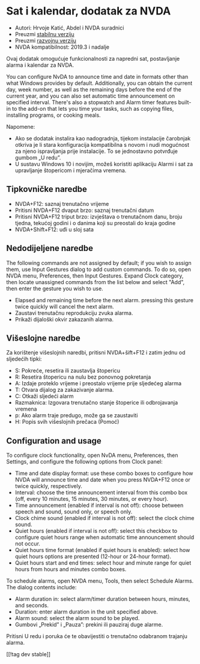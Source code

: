 # Sat i kalendar, dodatak za NVDA #

* Autori: Hrvoje Katić, Abdel i NVDA suradnici
* Preuzmi [stabilnu verziju][1]
* Preuzmi [razvojnu verziju][2]
* NVDA kompatibilnost: 2019.3 i nadalje

Ovaj dodatak omogućuje funkcionalnosti za napredni sat, postavljanje alarma
i kalendar za NVDA.

You can configure NvDA to announce time and date in formats other than what
Windows provides by default. Additionally, you can obtain the current day,
week number, as well as the remaining days before the end of the current
year, and you can also set automatic time announcement on specified
interval. There's also a stopwatch and Alarm timer features built-in to the
add-on that lets you time your tasks, such as copying files, installing
programs, or cooking meals.

Napomene:

* Ako se dodatak instalira kao nadogradnja, tijekom instalacije čarobnjak
  otkriva je li stara konfiguracija kompatibilna s novom i nudi mogućnost za
  njeno ispravljanja prije instalacije. To se jednostavno potvrđuje gumbom
  „U redu”.
* U sustavu Windows 10 i novijim, možeš koristiti aplikaciju Alarmi i sat za
  upravljanje štopericom i mjeračima vremena.

## Tipkovničke naredbe

* NVDA+F12: saznaj trenutačno vrijeme
* Pritisni NVDA+F12 dvaput brzo: saznaj trenutačni datum
* Pritisni NVDA+F12 triput brzo: izvještava o trenutačnom danu, broju
  tjedna, tekućoj godini i o danima koji su preostali do kraja godine
* NVDA+Shift+F12: uđi u sloj sata

## Nedodijeljene naredbe

The following commands are not assigned by default; if you wish to assign
them, use Input Gestures dialog to add custom commands. To do so, open NVDA
menu, Preferences, then Input Gestures. Expand Clock category, then locate
unassigned commands from the list below and select "Add", then enter the
gesture you wish to use.

* Elapsed and remaining time before the next alarm. pressing this gesture
  twice quickly will cancel the next alarm.
* Zaustavi trenutačnu reprodukciju zvuka alarma.
* Prikaži dijaloški okvir zakazanih alarma.

## Višeslojne naredbe

Za korištenje višeslojnih naredbi, pritisni NVDA+šift+F12 i zatim jednu od
sljedećih tipki:

* S: Pokreće, resetira ili zaustavlja štopericu
* R: Resetira štopericu na nulu bez ponovnog pokretanja
* A: Izdaje proteklo vrijeme i preostalo vrijeme prije sljedećeg alarma
* T: Otvara dijalog za zakazivanje alarma.
* C: Otkaži sljedeći alarm
* Razmaknica: Izgovara trenutačno stanje štoperice ili odbrojavanja vremena
* p: Ako alarm traje predugo, može ga se zaustaviti
* H: Popis svih višeslojnih prečaca (Pomoć)

## Configuration and usage

To configure clock functionality, open NvDA menu, Preferences, then
Settings, and configure the following options from Clock panel:

* Time and date display format: use these combo boxes to configure how NVDA
  will announce time and date when you press NVDA+F12 once or twice quickly,
  respectively.
* Interval: choose the time announcement interval from this combo box (off,
  every 10 minutes, 15 minutes, 30 minutes, or every hour).
* Time announcement (enabled if interval is not off): choose between speech
  and sound, sound only, or speech only.
* Clock chime sound (enabled if interval is not off): select the clock chime
  sound.
* Quiet hours (enabled if interval is not off): select this checkbox to
  configure quiet hours range when automatic time announcement should not
  occur.
* Quiet hours time format (enabled if quiet hours is enabled): select how
  quiet hours options are presented (12-hour or 24-hour format).
* Quiet hours start and end times: select hour and minute range for quiet
  hours from hours and minutes combo boxes.

To schedule alarms, open NVDA menu, Tools, then select Schedule Alarms. The
dialog contents include:

* Alarm duration in: select alarm/timer duration between hours, minutes, and
  seconds.
* Duration: enter alarm duration in the unit specified above.
* Alarm sound: select the alarm sound to be played.
* Gumbovi „Prekid” i „Pauza”: prekini ili pauziraj duge alarme.

Pritisni U redu i poruka će te obavijestiti o trenutačno odabranom trajanju
alarma.

[[!tag dev stable]]

[1]: https://addons.nvda-project.org/files/get.php?file=cac

[2]: https://addons.nvda-project.org/files/get.php?file=cac-dev

